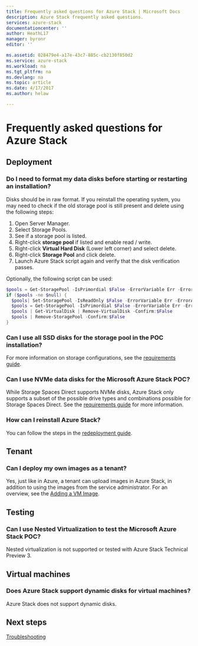```yaml
---
title: Frequently asked questions for Azure Stack | Microsoft Docs
description: Azure Stack frequently asked questions.
services: azure-stack
documentationcenter: ''
author: HeathL17
manager: byronr
editor: ''

ms.assetid: 028479e4-a17e-43c7-885c-cb2130f850d2
ms.service: azure-stack
ms.workload: na
ms.tgt_pltfrm: na
ms.devlang: na
ms.topic: article
ms.date: 4/17/2017
ms.author: helaw

---
```

# Frequently asked questions for Azure Stack
## Deployment
### Do I need to format my data disks before starting or restarting an installation?
Disks should be in raw format. If you reinstall the operating system, you may need to check if the old storage pool is still present and delete using the following steps:

1. Open Server Manager.
2. Select Storage Pools.
3. See if a storage pool is listed.
4. Right-click **storage pool** if listed and enable read / write.
5. Right-click **Virtual Hard Disk** (Lower left corner) and select delete.
6. Right-click **Storage Pool** and click delete.
7. Launch Azure Stack script again and verify that the disk verification passes.

Optionally, the following script can be used:

```PowerShell
$pools = Get-StoragePool -IsPrimordial $False -ErrorVariable Err -ErrorAction SilentlyContinue
if ($pools -ne $null) {
  $pools| Set-StoragePool -IsReadOnly $False -ErrorVariable Err -ErrorAction SilentlyContinue
  $pools = Get-StoragePool -IsPrimordial $False -ErrorVariable Err -ErrorAction SilentlyContinue
  $pools | Get-VirtualDisk | Remove-VirtualDisk -Confirm:$False
  $pools | Remove-StoragePool -Confirm:$False
}
```

### Can I use all SSD disks for the storage pool in the POC installation?
For more information on storage configurations, see the [requirements guide](azure-stack-deploy.md).

### Can I use NVMe data disks for the Microsoft Azure Stack POC?
While Storage Spaces Direct supports NVMe disks, Azure Stack only supports a subset of the possible drive types and combinations possible for Storage Spaces Direct.  See the [requirements guide](azure-stack-deploy.md) for more information. 

### How can I reinstall Azure Stack?
You can follow the steps in the [redeployment guide](azure-stack-redeploy.md).  

## Tenant
### Can I deploy my own images as a tenant?
Yes, just like in Azure, a tenant can upload images in Azure Stack, in addition to using the images from the service administrator. For an overview, see the [Adding a VM Image](azure-stack-add-vm-image.md). 

## Testing
### Can I use Nested Virtualization to test the Microsoft Azure Stack POC?
Nested virtualization is not supported or tested with Azure Stack Technical Preview 3.

## Virtual machines
### Does Azure Stack support dynamic disks for virtual machines?
Azure Stack does not support dynamic disks.


## Next steps
[Troubleshooting](azure-stack-troubleshooting.md)

